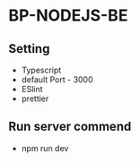 # BP-NODEJS-BE
Setting
----------
 - Typescript
 - default Port - 3000
 - ESlint
 - prettier

Run server commend
-----------
- npm run dev
